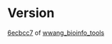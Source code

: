 # Version

[6ecbcc7](https://github.com/wwang-chcn/wwang_bioinfo_tools/commit/6ecbcc7816f6032cd37ec3cacca8a222b9303163) of [wwang_bioinfo_tools](https://github.com/wwang-chcn/wwang_bioinfo_tools)


